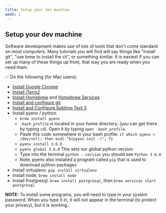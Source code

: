 ```yaml
---
title: Setup your dev machine
week: 1
---
```


## Setup your dev machine

Software development makes use of lots of tools that don't come standard on most computers. Many tutorials you will find will say things like "install git", "use brew to install the cli", or something similar. It is easiest if you can set up many of these things up front, that way you are ready when you need them.

:white_check_mark: Do the following (for Mac users):
* [Install Google Chrome](https://www.google.com/chrome/browser/desktop/index.html)
* [Install iTerm2](https://github.com/nicolashery/mac-dev-setup/tree/2.0#iterm2)
* [Install Homebrew](https://github.com/nicolashery/mac-dev-setup/tree/2.0#iterm2) and [Homebrew Services](https://github.com/nicolashery/mac-dev-setup/tree/2.0#homebrew-services)
* [Install and configure git](https://github.com/nicolashery/mac-dev-setup/tree/2.0#git)
* [Install and Configure Sublime Text 3](https://www.loginradius.com/engineering/beginners-guide-for-sublime-text/)
* Install pyenv / python
  - `brew install pyenv`
  - `.bash_profile` is located in your home directory. (you can get there by typing `cd`). Open it by typing `open .bash_profile`. 
  - Paste this code somewhere in your bash profile: `if which pyenv > /dev/null; then eval "$(pyenv init -)"; fi`
  - `pyenv install 3.6.0`
  - `pyenv global 3.6.0` This sets our global python version
  - Type into the terminal `python --version` you should see `Python 3.6.0`
  - Note, pyenv also installed a program called `pip` that is used to download python packages
* Install virtualenv. `pip install virtualenv`
* Install node. `brew install node`
* Install Postgresql. `brew install postgresql`, then `brew services start postgresql`

**NOTE:** To install some programs, you will need to type in your system password. When you type it in, it will not appear in the terminal (to protect your privacy), but it is working. 